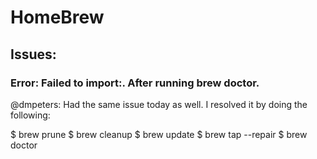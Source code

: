 # HomeBrew

## Issues:

### Error: Failed to import:. After running brew doctor.

@dmpeters: Had the same issue today as well. I resolved it by doing the following:

$ brew prune
$ brew cleanup
$ brew update
$ brew tap --repair
$ brew doctor
